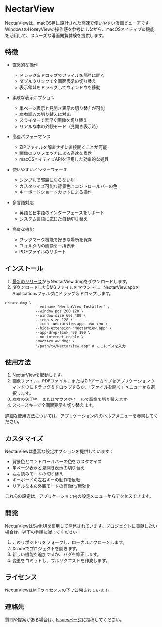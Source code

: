 # NectarView

NectarViewは、macOS用に設計された高速で使いやすい漫画ビューアです。WindowsのHoneyViewの操作感を参考にしながら、macOSネイティブの機能を活用して、スムーズな漫画閲覧体験を提供します。

## 特徴

- 直感的な操作
  - ドラッグ＆ドロップでファイルを簡単に開く
  - ダブルクリックで全画面表示の切り替え
  - 表示領域をドラッグしてウィンドウを移動

- 柔軟な表示オプション
  - 単ページ表示と見開き表示の切り替えが可能
  - 左右読みの切り替えに対応
  - スライダーで素早く画像を切り替え
  - リアルな本の外観モード（見開き表示時）

- 高速パフォーマンス
  - ZIPファイルを解凍せずに直接開くことが可能
  - 画像のプリフェッチによる高速な表示
  - macOSネイティブAPIを活用した効率的な処理

- 使いやすいインターフェース
  - シンプルで邪魔にならないUI
  - カスタマイズ可能な背景色とコントロールバーの色
  - キーボードショートカットによる操作

- 多言語対応
  - 英語と日本語のインターフェースをサポート
  - システム言語に応じた自動切り替え

- 高度な機能
  - ブックマーク機能で好きな場所を保存
  - フォルダ内の画像を一括表示
  - PDFファイルのサポート

## インストール

1. [最新のリリース](https://github.com/kumamotone/NectarView/releases)からNectarView.dmgをダウンロードします。
2. ダウンロードしたDMGファイルをマウントし、NectarView.appをApplicationsフォルダにドラッグ＆ドロップします。

```
create-dmg \
              --volname "NectarView Installer" \
              --window-pos 200 120 \
              --window-size 600 400 \
              --icon-size 128 \
              --icon "NectarView.app" 150 190 \
              --hide-extension "NectarView.app" \
              --app-drop-link 450 190 \
              --no-internet-enable \
              "NectarView.dmg" \
              "/path/to/NectarView.app" # ここにパスを入力
```

## 使用方法

1. NectarViewを起動します。
2. 画像ファイル、PDFファイル、またはZIPアーカイブをアプリケーションウィンドウにドラッグ＆ドロップするか、「ファイルを開く」メニューから選択します。
3. 左右の矢印キーまたはマウスホイールで画像を切り替えます。
4. スペースキーで全画面表示を切り替えます。

詳細な使用方法については、アプリケーション内のヘルプメニューを参照してください。

## カスタマイズ

NectarViewは豊富な設定オプションを提供しています：

- 背景色とコントロールバーの色をカスタマイズ
- 単ページ表示と見開き表示の切り替え
- 左右読みモードの切り替え
- キーボードの左右キーの動作を反転
- リアルな本の外観モードの有効化/無効化

これらの設定は、アプリケーション内の設定メニューからアクセスできます。

## 開発

NectarViewはSwiftUIを使用して開発されています。プロジェクトに貢献したい場合は、以下の手順に従ってください：

1. このリポジトリをフォークし、ローカルにクローンします。
2. Xcodeでプロジェクトを開きます。
3. 新しい機能を追加するか、バグを修正します。
4. 変更をコミットし、プルリクエストを作成します。

## ライセンス

NectarViewは[MITライセンス](LICENSE)の下で公開されています。

## 連絡先

質問や提案がある場合は、[Issuesページ](https://github.com/kumamotone/NectarView/issues)に投稿してください。
